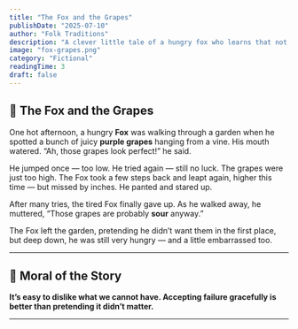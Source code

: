 ```yaml
---
title: "The Fox and the Grapes"
publishDate: "2025-07-10"
author: "Folk Traditions"
description: "A clever little tale of a hungry fox who learns that not everything is within reach — and that’s okay."
image: "fox-grapes.png"
category: "Fictional"
readingTime: 3
draft: false
---
```


## 🦊 The Fox and the Grapes

One hot afternoon, a hungry **Fox** was walking through a garden when he spotted a bunch of juicy **purple grapes** hanging from a vine. His mouth watered. “Ah, those grapes look perfect!” he said.

He jumped once — too low. He tried again — still no luck. The grapes were just too high. The Fox took a few steps back and leapt again, higher this time — but missed by inches. He panted and stared up.

After many tries, the tired Fox finally gave up. As he walked away, he muttered, “Those grapes are probably **sour** anyway.”

The Fox left the garden, pretending he didn’t want them in the first place, but deep down, he was still very hungry — and a little embarrassed too.

---

## 🌼 Moral of the Story

**It’s easy to dislike what we cannot have. Accepting failure gracefully is better than pretending it didn’t matter.**

---
